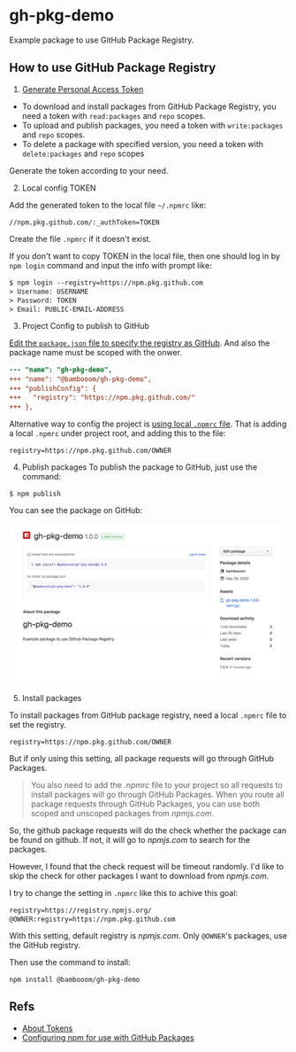 # gh-pkg-demo

Example package to use GitHub Package Registry.

## How to use GitHub Package Registry

1. [Generate Personal Access Token](https://help.github.com/en/packages/publishing-and-managing-packages/about-github-packages#about-tokens)

- To download and install packages from GitHub Package Registry, you need a token with `read:packages` and `repo` scopes.
- To upload and publish packages, you need a token with `write:packages` and `repo` scopes.
- To delete a package with specified version, you need a token with `delete:packages` and `repo` scopes

Generate the token according to your need.

2. Local config TOKEN

Add the generated token to the local file `~/.npmrc` like:

```
//npm.pkg.github.com/:_authToken=TOKEN
```

Create the file `.npmrc` if it doesn't exist.

If you don't want to copy TOKEN in the local file, then one should log in by `npm login` command and input the info with prompt like:

```
$ npm login --registry=https://npm.pkg.github.com
> Username: USERNAME
> Password: TOKEN
> Email: PUBLIC-EMAIL-ADDRESS
```

3. Project Config to publish to GitHub

[Edit the `package.json` file to specify the registry as GitHub](https://help.github.com/en/packages/using-github-packages-with-your-projects-ecosystem/configuring-npm-for-use-with-github-packages#publishing-a-package-using-publishconfig-in-the-packagejson-file).
And also the package name must be scoped with the onwer.

```diff
--- "name": "gh-pkg-demo",
+++ "name": "@bambooom/gh-pkg-demo",
+++ "publishConfig": {
+++   "registry": "https://npm.pkg.github.com/"
+++ },
```

Alternative way to config the project is [using local `.npmrc` file](https://help.github.com/en/packages/using-github-packages-with-your-projects-ecosystem/configuring-npm-for-use-with-github-packages#publishing-a-package-using-a-local-npmrc-file).
That is adding a local `.npmrc` under project root, and adding this to the file:

```
registry=https://npm.pkg.github.com/OWNER
```

4. Publish packages
To publish the package to GitHub, just use the command:

```
$ npm publish
```

You can see the package on GitHub:

![](./gh-pkg.png)

5. Install packages

To install packages from GitHub package registry, need a local `.npmrc` file to set the registry.

```
registry=https://npm.pkg.github.com/OWNER
```

But if only using this setting, all package requests will go through GitHub Packages.

> You also need to add the *.npmrc* file to your project so all requests to install packages will go through GitHub Packages. When you route all package requests through GitHub Packages, you can use both scoped and unscoped packages from *npmjs.com*.

So, the github package requests will do the check whether the package can be found on
github. If not, it will go to *npmjs.com* to search for the packages.

However, I found that the check request will be timeout randomly.
I'd like to skip the check for other packages I want to download from *npmjs.com*.

I try to change the setting in `.npmrc` like this to achive this goal:

```
registry=https://registry.npmjs.org/
@OWNER:registry=https://npm.pkg.github.com
```

With this setting, default registry is *npmjs.com*. Only `@OWNER`'s packages, use the GitHub registry.

Then use the command to install:

```
npm install @bambooom/gh-pkg-demo
```

## Refs
- [About Tokens](https://help.github.com/en/packages/publishing-and-managing-packages/about-github-packages#about-tokens)
- [Configuring npm for use with GitHub Packages](https://help.github.com/en/packages/using-github-packages-with-your-projects-ecosystem/configuring-npm-for-use-with-github-packages)
